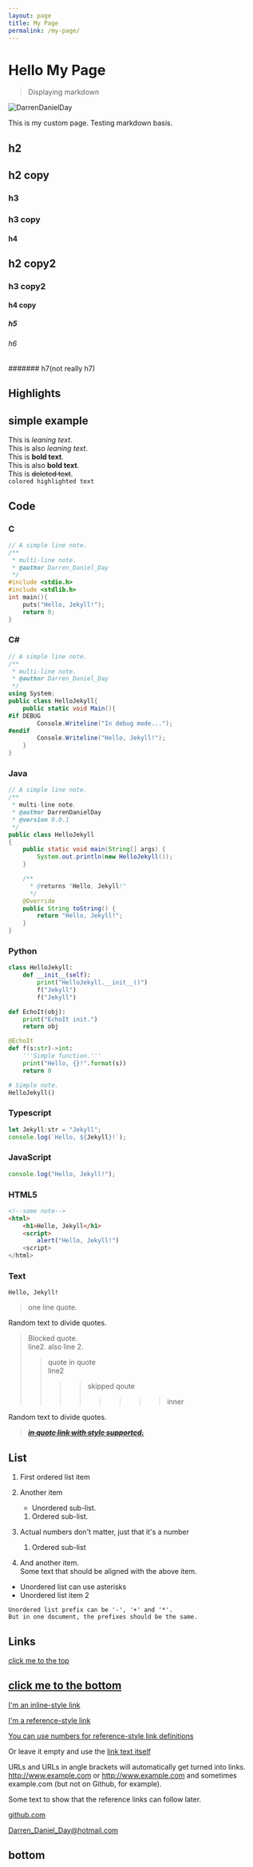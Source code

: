 ```yaml
---
layout: page
title: My Page
permalink: /my-page/
---
```


# Hello My Page

> Displaying markdown

![DarrenDanielDay](/assets/DarrenDanielDay.jpg)

This is my custom page. Testing markdown basis.

## h2

## h2 copy

### h3

### h3 copy

#### h4

## h2 copy2

### h3 copy2

#### h4 copy

##### h5

###### h6

####### h7(not really h7)

## Highlights

## simple example

This is _leaning text_.\
This is also *leaning text*.\
This is **bold text**.\
This is also __bold text__.\
This is ~~deleted text~~.\
`colored highlighted text`

## Code

### C

```c
// A simple line note.
/**
 * multi-line note.
 * @author Darren_Daniel_Day
 */
#include <stdio.h>
#include <stdlib.h>
int main(){
    puts("Hello, Jekyll!");
    return 0;
}
```

### C\#

```csharp
// A simple line note.
/**
 * multi-line note.
 * @author Darren_Daniel_Day
 */
using System;
public class HelloJekyll{
    public static void Main(){
#if DEBUG
        Console.Writeline("In debug mode...");
#endif
        Console.Writeline("Hello, Jekyll!");
    }
}
```

### Java

```java
// A simple line note.
/**
 * multi-line note.
 * @author DarrenDanielDay
 * @version 0.0.1
 */
public class HelloJekyll
{
    public static void main(String[] args) {
        System.out.println(new HelloJekyll());
    }

    /**
      * @returns "Hello, Jekyll!"
      */
    @Override
    public String toString() {
        return "Hello, Jekyll!";
    }
}
```

### Python

```python
class HelloJekyll:
    def __init__(self):
        print("HelloJekyll.__init__()")
        f("Jekyll")
        f("Jekyll")

def EchoIt(obj):
    print("EchoIt init.")
    return obj

@EchoIt
def f(s:str)->int:
    '''Simple function.'''
    print("Hello, {}!".format(s))
    return 0

# Simple note.
HelloJekyll()
```

### Typescript

```typescript
let Jekyll:str = "Jekyll";
console.log(`Hello, ${Jekyll}!`);
```

### JavaScript

```js
console.log("Hello, Jekyll!");
```

### HTML5

```html
<!--some note-->
<html>
    <h1>Hello, Jekyll</h1>
    <script>
        alert("Hello, Jekyll!")
    <script>
</html>
```

### Text

```text
Hello, Jekyll!
```

> one line quote.

Random text to divide quotes.

> Blocked quote.\
> line2.
> also line 2.
>> quote in quote\
>> line2
>>>> skipped qoute
>>>>>>>> inner

Random text to divide quotes.

> ___~~[in quote link with style supported.](https://www.google.com)~~___

## List

1. First ordered list item

2. Another item
    * Unordered sub-list.
    1. Ordered sub-list.

3. Actual numbers don't matter, just that it's a number
    1. Ordered sub-list

4. And another item.  
    Some text that should be aligned with the above item.

* Unordered list can use asterisks
* Unordered list item 2

```note
Unordered list prefix can be '-', '+' and '*'.
But in one document, the prefixes should be the same.
```

## Links

[click me to the top](#Hello,-Jekyll)

## [click me to the bottom](#bottom)

[I'm an inline-style link](https://www.google.com)

[I'm a reference-style link][Arbitrary case-insensitive reference text]

[You can use numbers for reference-style link definitions][1]

Or leave it empty and use the [link text itself]

URLs and URLs in angle brackets will automatically get turned into links.
<http://www.example.com> or <http://www.example.com> and sometimes
example.com (but not on Github, for example).

Some text to show that the reference links can follow later.

[arbitrary case-insensitive reference text]: https://www.mozilla.org
[1]: http://slashdot.org

[link text itself]: http://www.reddit.com

[github.com]

[github.com]: https://github.com

<Darren_Daniel_Day@hotmail.com>

## bottom
<p>
<script>alert("Hello, Jekyll!");console.log("Hello, console!");</script>
</p>

<script>
  console.log('Executed javascript!');
</script>
